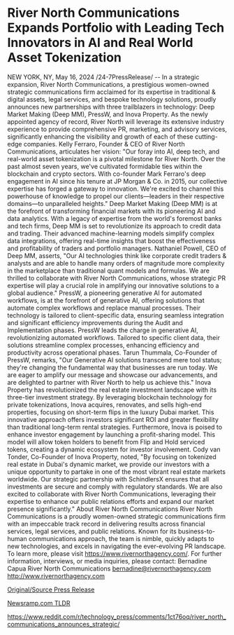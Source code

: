 # River North Communications Expands Portfolio with Leading Tech Innovators in AI and Real World Asset Tokenization

NEW YORK, NY, May 16, 2024 /24-7PressRelease/ -- In a strategic expansion, River North Communications, a prestigious women-owned strategic communications firm acclaimed for its expertise in traditional & digital assets, legal services, and bespoke technology solutions, proudly announces new partnerships with three trailblazers in technology: Deep Market Making (Deep MM), PressW, and Inova Property. As the newly appointed agency of record, River North will leverage its extensive industry experience to provide comprehensive PR, marketing, and advisory services, significantly enhancing the visibility and growth of each of these cutting-edge companies.  Kelly Ferraro, Founder & CEO of River North Communications, articulates her vision: "Our foray into AI, deep tech, and real-world asset tokenization is a pivotal milestone for River North. Over the past almost seven years, we've cultivated formidable ties within the blockchain and crypto sectors. With co-founder Mark Ferraro's deep engagement in AI since his tenure at JP Morgan & Co. in 2015, our collective expertise has forged a gateway to innovation. We're excited to channel this powerhouse of knowledge to propel our clients—leaders in their respective domains—to unparalleled heights."  Deep Market Making (Deep MM) is at the forefront of transforming financial markets with its pioneering AI and data analytics. With a legacy of expertise from the world's foremost banks and tech firms, Deep MM is set to revolutionize its approach to credit data and trading. Their advanced machine-learning models simplify complex data integrations, offering real-time insights that boost the effectiveness and profitability of traders and portfolio managers.  Nathaniel Powell, CEO of Deep MM, asserts, "Our AI technologies think like corporate credit traders & analysts and are able to handle many orders of magnitude more complexity in the marketplace than traditional quant models and formulas. ​​We are thrilled to collaborate with River North Communications, whose strategic PR expertise will play a crucial role in amplifying our innovative solutions to a global audience."  PressW, a pioneering generative AI for automated workflows, is at the forefront of generative AI, offering solutions that automate complex workflows and replace manual processes. Their technology is tailored to client-specific data, ensuring seamless integration and significant efficiency improvements during the Audit and Implementation phases.  PressW leads the charge in generative AI, revolutionizing automated workflows. Tailored to specific client data, their solutions streamline complex processes, enhancing efficiency and productivity across operational phases.  Tarun Thummala, Co-Founder of PressW, remarks, "Our Generative AI solutions transcend mere tool status; they're changing the fundamental way that businesses are run today. We are eager to amplify our message and showcase our advancements, and are delighted to partner with River North to help us achieve this."  Inova Property has revolutionized the real estate investment landscape with its three-tier investment strategy. By leveraging blockchain technology for private tokenizations, Inova acquires, renovates, and sells high-end properties, focusing on short-term flips in the luxury Dubai market. This innovative approach offers investors significant ROI and greater flexibility than traditional long-term rental strategies.  Furthermore, Inova is poised to enhance investor engagement by launching a profit-sharing model. This model will allow token holders to benefit from Flip and Hold serviced tokens, creating a dynamic ecosystem for investor involvement.  Cody van Tonder, Co-Founder of Inova Property, noted, "By focusing on tokenized real estate in Dubai's dynamic market, we provide our investors with a unique opportunity to partake in one of the most vibrant real estate markets worldwide. Our strategic partnership with SchindlersX ensures that all investments are secure and comply with regulatory standards. We are also excited to collaborate with River North Communications, leveraging their expertise to enhance our public relations efforts and expand our market presence significantly."  About River North Communications River North Communications is a proudly women-owned strategic communications firm with an impeccable track record in delivering results across financial services, legal services, and public relations. Known for its business-to-human communications approach, the team is nimble, quickly adapts to new technologies, and excels in navigating the ever-evolving PR landscape. To learn more, please visit https://www.rivernorthagency.com/.  For further information, interviews, or media inquiries, please contact:  Bernadine Capua  River North Communications bernadine@rivernorthagency.com http://www.rivernorthagency.com 

[Original/Source Press Release](https://www.24-7pressrelease.com/press-release/510923/river-north-communications-expands-portfolio-with-leading-tech-innovators-in-ai-and-real-world-asset-tokenization)
                    

[Newsramp.com TLDR](None) 

https://www.reddit.com/r/technology_press/comments/1ct76oq/river_north_communications_announces_strategic/